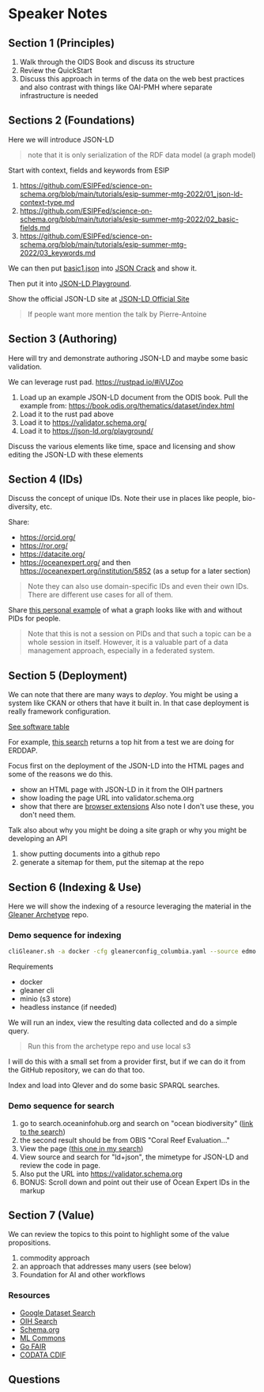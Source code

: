 # Speaker Notes

## Section 1 (Principles)

1) Walk through the OIDS Book and discuss its structure
1) Review the QuickStart
2) Discuss this approach in terms of the data on the web best practices and also contrast with things like OAI-PMH where separate infrastructure is needed

## Sections 2 (Foundations)

Here we will introduce JSON-LD

> note that it is only serialization of the RDF data model (a graph model)

 Start with context, fields and keywords from ESIP
 
1) https://github.com/ESIPFed/science-on-schema.org/blob/main/tutorials/esip-summer-mtg-2022/01_json-ld-context-type.md
2) https://github.com/ESIPFed/science-on-schema.org/blob/main/tutorials/esip-summer-mtg-2022/02_basic-fields.md
3) https://github.com/ESIPFed/science-on-schema.org/blob/main/tutorials/esip-summer-mtg-2022/03_keywords.md

We can then put [basic1.json](./docs/section2/basic1.json) into [JSON Crack](https://jsoncrack.com) and show it.

Then put it into [JSON-LD Playground](https://json-ld.org/playground/).

Show the official JSON-LD site at [JSON-LD Official Site](https://json-ld.org/)

> If people want more mention the talk by Pierre-Antoine

## Section 3 (Authoring)

Here will try and demonstrate authoring 
JSON-LD and maybe some basic validation.

We can leverage rust pad.  https://rustpad.io/#iVUZoo

1) Load up an example JSON-LD document from the ODIS book.  Pull the example from: https://book.odis.org/thematics/dataset/index.html
2) Load it to the rust pad above
3) Load it to https://validator.schema.org/
4) Load it to https://json-ld.org/playground/

Discuss the various elements like time, space and licensing and show editing the JSON-LD with these elements

## Section 4 (IDs)

Discuss the concept of unique IDs.  Note their use in places like 
people, bio-diversity, etc.   

Share:
* https://orcid.org/
* https://ror.org/
* https://datacite.org/
* https://oceanexpert.org/ and then https://oceanexpert.org/institution/5852 (as a setup for a later section) 

> Note they can also use domain-specific IDs and even their own IDs.  There are 
> different use cases for all of them.

Share [this personal example](./docs/section4/pid_application.md) of what a graph looks like with and without PIDs for people. 

> Note that this is not a session on PIDs and that such a topic can be a whole
> session in itself.   However, it is a valuable part of a data management approach, especially in a federated system. 

## Section 5 (Deployment)

We can note that there are many ways to _deploy_.  You might be using 
a system like CKAN or others that have it built in.  In that case 
deployment is really framework configuration.

[See software table](./docs/section5/software.md)

For example, [this search](https://oceaninfohub.org/results/Dataset?search_text=ocean+temperature&page=0)  returns a top hit from a test
we are doing for ERDDAP.  

Focus first on the deployment of the JSON-LD into the HTML pages and some of the reasons we do this.  

* show an HTML page with JSON-LD in it from the OIH partners
* show loading the page URL into validator.schema.org
* show that there are [browser extensions](https://chromewebstore.google.com/search/schema%20) Also note I don't use these, you don't need them.

Talk also about why you might be doing a site graph or why you might be developing an API 

1) show putting documents into a github repo
2) generate a sitemap for them, put the sitemap at the repo

## Section 6 (Indexing & Use)

Here we will show the indexing of a resource leveraging the 
material in the [Gleaner Archetype](https://github.com/gleanerio/archetype) repo.  

### Demo sequence for indexing

```bash
cliGleaner.sh -a docker -cfg gleanerconfig_columbia.yaml --source edmo
```

Requirements
* docker
* gleaner cli
* minio (s3 store)
* headless instance (if needed)


We will run an index, view the resulting data collected and 
do a simple query.

> Run this from the archetype repo and use local s3

I will do this with a small set from a provider first, but if we can do it from the GitHub repository, we can do that too.

Index and load into Qlever and do some basic SPARQL searches.  


### Demo sequence for search

1) go to search.oceaninfohub.org and search on "ocean biodiversity"  ([link to the search](https://oceaninfohub.org/results/Dataset?search_text=ocean+biodiversity&page=0))
2) the second result should be from OBIS "Coral Reef Evaluation..."
3) View the page  ([this one in my search](https://obis.org/dataset/aaacf13e-a138-4b75-ba78-0b5136649365))
4) View source and search for "ld+json", the mimetype for JSON-LD and review the code in page. 
5) Also put the URL into https://validator.schema.org
6) BONUS:  Scroll down and point out their use of Ocean Expert IDs in the markup

## Section 7 (Value)

We can review the topics to this point to highlight some 
of the value propositions. 

1) commodity approach
2) an approach that addresses many users (see below)
3) Foundation for AI and other workflows

### Resources
- [Google Dataset Search](https://datasetsearch.research.google.com/)
- [OIH Search](https://oceaninfohub.org/)
- [Schema.org](https://schema.org)
- [ML Commons](https://mlcommons.org/working-groups/data/croissant/)
- [Go FAIR](https://www.go-fair.org/)
- [CODATA CDIF](https://cdif.codata.org/)


## Questions
